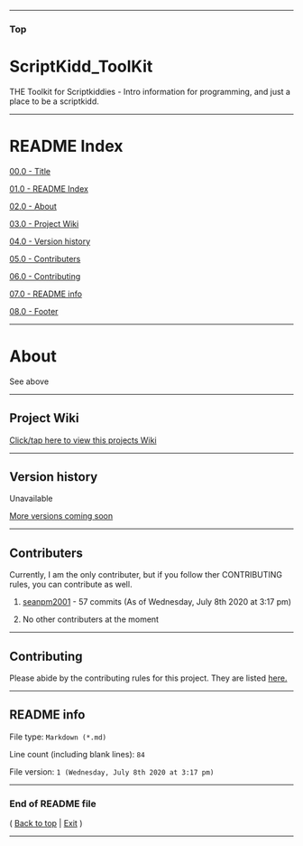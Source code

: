 
***

### Top

# ScriptKidd_ToolKit
THE Toolkit for Scriptkiddies - Intro information for programming, and just a place to be a scriptkidd. 

***

# README Index

[00.0 - Title](#ScriptKidd_ToolKit)

[01.0 - README Index](#README-Index)

[02.0 - About](#About)

[03.0 - Project Wiki](#Project-Wiki)

[04.0 - Version history](#Version-history)

[05.0 - Contributers](#Contributers)

[06.0 - Contributing](#Contributing)

[07.0 - README info](#README-info)

[08.0 - Footer](#End-of-README-file)

***

# About

See above

***

## Project Wiki

[Click/tap here to view this projects Wiki](https://github.com/seanpm2001/ScriptKidd_ToolKit/Wiki/)

***

## Version history

Unavailable

[More versions coming soon](https://www.example.com/)

***

## Contributers

Currently, I am the only contributer, but if you follow ther CONTRIBUTING rules, you can contribute as well.

1. [seanpm2001](https://github.com/seanpm2001/) - 57 commits (As of Wednesday, July 8th 2020 at 3:17 pm)

2. No other contributers at the moment

***

## Contributing

Please abide by the contributing rules for this project. They are listed [here.](https://github.com/seanpm2001/ScriptKidd_ToolKit/blob/master/CONTRIBUTING.md)

***

## README info

File type: `Markdown (*.md)`

Line count (including blank lines): `84`

File version: `1 (Wednesday, July 8th 2020 at 3:17 pm)`

***

### End of README file

( [Back to top](#Top) | [Exit](https://github.com) )

***
